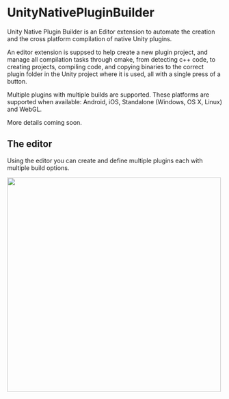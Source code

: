 # UnityNativePluginBuilder
Unity Native Plugin Builder is an Editor extension to automate the creation and the cross platform compilation of native Unity plugins.

An editor extension is suppsed to help create a new plugin project, and manage all compilation tasks through cmake, from detecting c++ code, to creating projects, compiling code, and copying binaries to the correct plugin folder in the Unity project where it is used, all with a single press of a button.

Multiple plugins with multiple builds are supported.
These platforms are supported when available: Android, iOS, Standalone (Windows, OS X, Linux) and WebGL.

More details coming soon.

## The editor
Using the editor you can create and define multiple plugins each with multiple build options.


<img src="https://raw.github.com/iBicha/UnityNativePluginBuilder/master/Screenshots/screen1.png" height="500">



